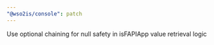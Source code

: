 ```yaml
---
"@wso2is/console": patch
---
```


Use optional chaining for null safety in isFAPIApp value retrieval logic
